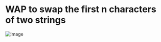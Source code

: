 # WAP to swap the first n characters of two strings
![image](https://github.com/user-attachments/assets/8b765657-d8b5-4a02-8eca-c98aef306b14)
